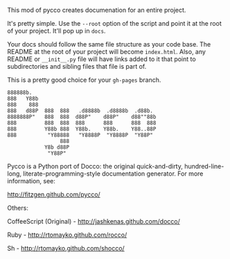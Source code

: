 This mod of pycco creates documenation for an entire project.

It's pretty simple. Use the `--root` option of the script and point it at the
root of your project. It'll pop up in `docs`.

Your docs should follow the same file structure as your code base. The README
at the root of your project will become `index.html`. Also, any README or
`__init__.py` file will have links added to it that point to subdirectories and
sibling files that file is part of.

This is a pretty good choice for your `gh-pages` branch.

    888888b.
    888   Y88b
    888    888
    888   d88P  888  888   .d8888b  .d8888b  .d88b.
    8888888P"   888  888  d88P"    d88P"    d88""88b
    888         888  888  888      888      888  888
    888         Y88b 888  Y88b.    Y88b.    Y88..88P
    888          "Y88888   "Y8888P  "Y8888P  "Y88P"
                     888
                Y8b d88P
                 "Y88P"

Pycco is a Python port of Docco: the original quick-and-dirty, hundred-line-
long, literate-programming-style documentation generator. For more information,
see:

http://fitzgen.github.com/pycco/

Others:

CoffeeScript (Original) - http://jashkenas.github.com/docco/

Ruby - http://rtomayko.github.com/rocco/

Sh - http://rtomayko.github.com/shocco/